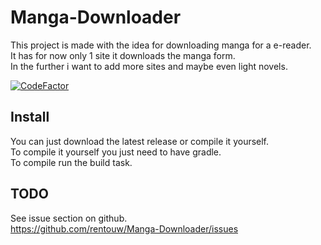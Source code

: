 # Manga-Downloader
This project is made with the idea for downloading manga for a e-reader. \
It has for now only 1 site it downloads the manga form. \
In the further i want to add more sites and maybe even light novels.

[![CodeFactor](https://www.codefactor.io/repository/github/rentouw/manga-downloader/badge)](https://www.codefactor.io/repository/github/rentouw/manga-downloader)

## Install
You can just download the latest release or compile it yourself. \
To compile it yourself you just need to have gradle. \
To compile run the build task.

## TODO
See issue section on github. \
https://github.com/rentouw/Manga-Downloader/issues